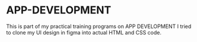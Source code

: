 # APP-DEVELOPMENT
This is part of my practical training programs on APP DEVELOPMENT
I tried to clone my UI design in figma into actual HTML and CSS code.
